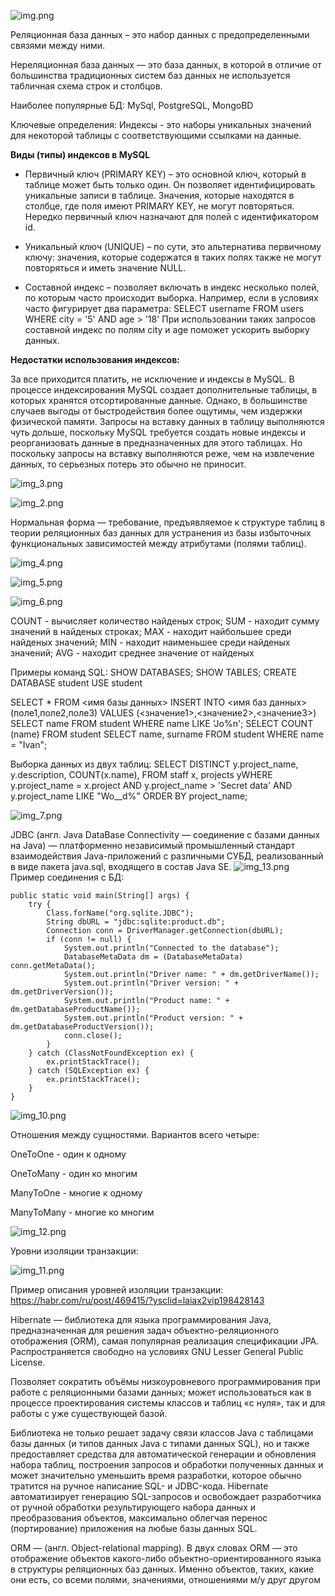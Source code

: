 ![img.png](img.png)

Реляционная база данных – это набор данных с предопределенными связями между ними.

Нереляционная база данных — это база данных, в которой в отличие от большинства традиционных систем баз данных не используется табличная схема строк и столбцов.

Наиболее популярные БД: MySql, PostgreSQL, MongoBD  

Ключевые определения:
Индексы - это наборы уникальных значений для некоторой таблицы с соответствующими ссылками на данные. 

**Виды (типы) индексов в MySQL**
- Первичный ключ (PRIMARY KEY) – это основной ключ, который в таблице может быть только один. Он позволяет идентифицировать уникальные записи в таблице. Значения, которые находятся в столбце, где поля имеют PRIMARY KEY, не могут повторяться. Нередко первичный ключ назначают для полей с идентификатором id.

- Уникальный ключ (UNIQUE) – по сути, это альтернатива первичному ключу: значения, которые содержатся в таких полях также не могут повторяться и иметь значение NULL.

- Составной индекс – позволяет включать в индекс несколько полей, по которым часто происходит выборка. Например, если в условиях часто фигурирует два параметра:
SELECT username FROM users WHERE city = '5' AND age > '18'
При использовании таких запросов составной индекс по полям city и age поможет ускорить выборку данных.

**Недостатки использования индексов:**

За все приходится платить, не исключение и индексы в MySQL. В процессе индексирования MySQL создает дополнительные таблицы, в которых хранятся отсортированные данные. Однако, в большинстве случаев выгоды от быстродействия более ощутимы, чем издержки физической памяти.
Запросы на вставку данных в таблицу выполняются чуть дольше, поскольку MySQL требуется создать новые индексы и реорганизовать данные в предназначенных для этого таблицах. Но поскольку запросы на вставку выполняются реже, чем на извлечение данных, то серьезных потерь это обычно не приносит.

![img_3.png](img_3.png)

![img_2.png](img_2.png)


Нормальная форма — требование, предъявляемое к структуре таблиц в теории реляционных баз данных для устранения из базы избыточных функциональных зависимостей между атрибутами (полями таблиц).

![img_4.png](img_4.png)


![img_5.png](img_5.png)

![img_6.png](img_6.png)


COUNT - вычисляет количество найденых строк;
SUM - находит сумму значений в найденых строках;
MAX - находит найбольшее среди найденых значений;
MIN - находит наименьшее среди найденых значений;
AVG - находит среднее значение от найденых

Примеры команд SQL:
SHOW DATABASES;
SHOW TABLES;
CREATE DATABASE student
USE student

SELECT * FROM <имя базы данных>
INSERT INTO <имя баз данных>(поле1,поле2,поле3) VALUES (<значение1>,<значение2>,<значение3>)
SELECT name FROM student  WHERE name LIKE 'Jo%n';
SELECT COUNT (name) FROM student
SELECT name, surname FROM student WHERE name = "Ivan";


Выборка данных из двух таблиц:
SELECT DISTINCT y.project_name, y.description, COUNT(x.name), FROM staff x, projects yWHERE
y.project_name = x.project AND
y.project_name > 'Secret data' AND
y.project_name LIKE "Wo__d%"
ORDER BY
project_name;


![img_7.png](img_7.png)

JDBC (англ. Java DataBase Connectivity — соединение с базами данных на Java) — платформенно независимый промышленный стандарт взаимодействия Java-приложений с различными СУБД, реализованный в виде пакета java.sql, входящего в состав Java SE.
![img_13.png](img_13.png)
Пример соединения с БД:



    public static void main(String[] args) {
        try {
            Class.forName("org.sqlite.JDBC");
            String dbURL = "jdbc:sqlite:product.db";
            Connection conn = DriverManager.getConnection(dbURL);
            if (conn != null) {
                System.out.println("Connected to the database");
                DatabaseMetaData dm = (DatabaseMetaData) conn.getMetaData();
                System.out.println("Driver name: " + dm.getDriverName());
                System.out.println("Driver version: " + dm.getDriverVersion());
                System.out.println("Product name: " + dm.getDatabaseProductName());
                System.out.println("Product version: " + dm.getDatabaseProductVersion());
                conn.close();
            }
        } catch (ClassNotFoundException ex) {
            ex.printStackTrace();
        } catch (SQLException ex) {
            ex.printStackTrace();
        }
    }


![img_10.png](img_10.png)

Отношения между сущностями. Вариантов всего четыре:

OneToOne - один к одному

OneToMany - один ко многим

ManyToOne - многие к одному

ManyToMany - многие ко многим


![img_12.png](img_12.png)


Уровни изоляции транзакции:

![img_11.png](img_11.png)

Пример описания уровней изоляции транзакции:
https://habr.com/ru/post/469415/?ysclid=laiax2vip198428143

Hibernate — библиотека для языка программирования Java, предназначенная для решения задач объектно-реляционного отображения (ORM), самая популярная реализация спецификации JPA. Распространяется свободно на условиях GNU Lesser General Public License.

Позволяет сократить объёмы низкоуровневого программирования при работе с реляционными базами данных; может использоваться как в процессе проектирования системы классов и таблиц «с нуля», так и для работы с уже существующей базой.

Библиотека не только решает задачу связи классов Java с таблицами базы данных (и типов данных Java с типами данных SQL), но и также предоставляет средства для автоматической генерации и обновления набора таблиц, построения запросов и обработки полученных данных и может значительно уменьшить время разработки, которое обычно тратится на ручное написание SQL- и JDBC-кода. Hibernate автоматизирует генерацию SQL-запросов и освобождает разработчика от ручной обработки результирующего набора данных и преобразования объектов, максимально облегчая перенос (портирование) приложения на любые базы данных SQL.

ORM — (англ. Object-relational mapping). В двух словах ORM — это отображение объектов какого-либо объектно-ориентированного языка в структуры реляционных баз данных. Именно объектов, таких, какие они есть, со всеми полями, значениями, отношениями м/у друг другом
